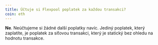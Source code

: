 ```yaml
---
title: Účtuje si Flexpool poplatek za každou transakci?
coin: eth
---
```


**Ne**. Neúčtujeme si žádné další poplatky navíc. Jediný poplatek, který zaplatíte, je poplatek za síťovou transakci, který je statický bez ohledu na hodnotu transakce.
